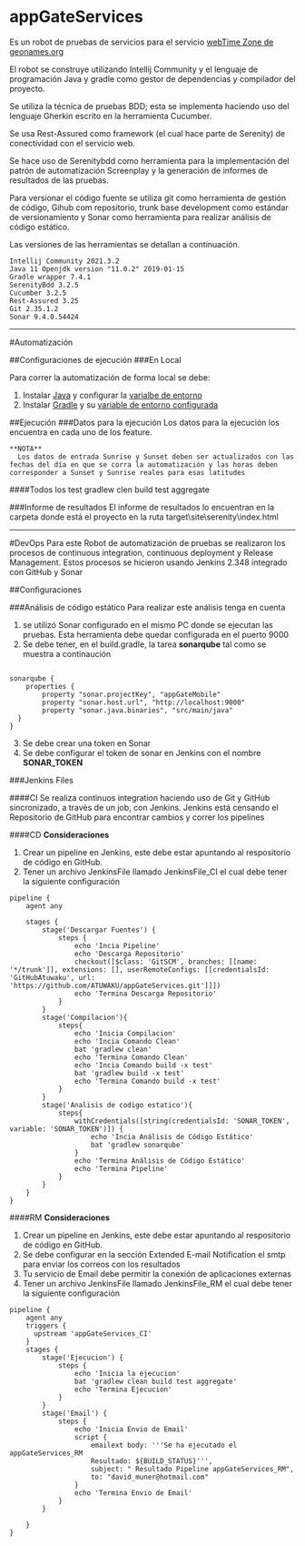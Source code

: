 # appGateServices
Es un robot de pruebas de servicios para el servicio [webTime Zone de geonames.org](https://www.geonames.org/export/web-services.html)

El robot se construye utilizando Intellij Community y el lenguaje de programación Java y gradle como gestor de dependencias y compilador del proyecto.

Se utiliza la técnica de pruebas BDD; esta se implementa haciendo uso del lenguaje Gherkin escrito en la herramienta Cucumber.

Se usa Rest-Assured como framework (el cual hace parte de Serenity) de conectividad con el servicio web.

Se hace uso de Serenitybdd como herramienta para la implementación del patrón de automatización Screenplay y la generación de informes de resultados de las pruebas.

Para versionar el código fuente se utiliza git como herramienta de gestión de código, Gihub com repositorio, trunk base development como estándar de versionamiento y Sonar como herramienta para realizar análisis de código estático.

Las versiones de las herramientas se detallan a continuación.

```shell
Intellij Community 2021.3.2 
Java 11 Openjdk version "11.0.2" 2019-01-15
Gradle wrapper 7.4.1
SerenityBdd 3.2.5
Cucumber 3.2.5
Rest-Assured 3.25
Git 2.35.1.2 
Sonar 9.4.0.54424
```
------------------------------------------------------
#Automatización

##Configuraciones de ejecución
###En Local

Para correr la automatización de forma local se debe:
1. Instalar [Java](https://openjdk.java.net/projects/jdk/11) y configurar la [varialbe de entorno](https://www.java.com/es/download/help/path_es.html)
2. Instalar [Gradle](https://gradle.org/releases) y su [variable de entorno configurada]((https://gradle.org/install/#manually))

##Ejecución
###Datos para la ejecución
Los datos para la ejecución los encuentra en cada uno de los feature.
```shell
**NOTA**
  Los datos de entrada Sunrise y Sunset deben ser actualizados con las fechas del día en que se corra la automatización y las horas deben corresponder a Sunset y Sunrise reales para esas latitudes
```

####Todos los test
gradlew clen build test aggregate

###Informe de resultados
El informe de resultados lo encuentran en la carpeta donde está el proyecto en la ruta target\site\serenity\index.html

------------------------------------------------------
#DevOps
Para este Robot de automatización de pruebas se realizaron los procesos de continuous integration, continuous deployment y Release Management. Estos procesos se hicieron usando Jenkins 2.348 integrado con GitHub y Sonar

##Configuraciones

###Análisis de código estático
Para realizar este análisis tenga en cuenta
1. se utilizó Sonar configurado en el mismo PC donde se ejecutan las pruebas. Esta herramienta debe quedar configurada en el puerto 9000
2. Se debe tener, en el build.gradle, la tarea **sonarqube** tal como se muestra a continaución

```shell

sonarqube {
    properties {
        property "sonar.projectKey", "appGateMobile"      
        property "sonar.host.url", "http://localhost:9000"
        property "sonar.java.binaries", "src/main/java"
  }
}
```
3. Se debe crear una token en Sonar
4. Se debe configurar el token de sonar en Jenkins con el nombre **SONAR_TOKEN**

###Jenkins Files

####CI
Se realiza continuos integration haciendo uso de Git y GitHub sincronizado, a través de un job, con Jenkins.
Jenkins está censando el Repositorio de GitHub para encontrar cambios y correr los pipelines

####CD
**Consideraciones**
1. Crear un pipeline en Jenkins, este debe estar apuntando al respositorio de código en GitHub.
2. Tener un archivo JenkinsFile llamado JenkinsFile_CI el cual debe tener la siguiente configuración

```shell
pipeline {
    agent any

    stages {
        stage('Descargar Fuentes') {
            steps {
				echo 'Incia Pipeline'
                echo 'Descarga Repositorio'
                checkout([$class: 'GitSCM', branches: [[name: '*/trunk']], extensions: [], userRemoteConfigs: [[credentialsId: 'GitHubAtuwaku', url: 'https://github.com/ATUWAKU/appGateServices.git']]])
				echo 'Termina Descarga Repositorio'
            }
        }
		stage('Compilacion'){
			steps{
				echo 'Inicia Compilacion'
				echo 'Incia Comando Clean'
				bat 'gradlew clean'
				echo 'Termina Comando Clean'
				echo 'Incia Comando build -x test'
				bat 'gradlew build -x test'
				echo 'Termina Comando build -x test'
			}
		}
		stage('Analisis de codigo estatico'){
			steps{
				withCredentials([string(credentialsId: 'SONAR_TOKEN', variable: 'SONAR_TOKEN')]) {
					echo 'Incia Análisis de Código Estático'                
					bat 'gradlew sonarqube'	
				}
				echo 'Termina Análisis de Código Estático'
				echo 'Termina Pipeline'
			}
		}
    }
}
```


####RM
**Consideraciones**
1. Crear un pipeline en Jenkins, este debe estar apuntando al respositorio de código en GitHub.
2. Se debe configurar en la sección Extended E-mail Notification el smtp para enviar los correos con los resultados
3. Tu servicio de Email debe permitir la conexión de aplicaciones externas
4. Tener un archivo JenkinsFile llamado JenkinsFile_RM el cual debe tener la siguiente configuración

```shell
pipeline {
    agent any
	triggers {
	  upstream 'appGateServices_CI'	
	}	
    stages {
        stage('Ejecucion') {
            steps {         
				echo 'Inicia la ejecucion'
				bat 'gradlew clean build test aggregate'				
				echo 'Termina Ejecucion'
            }
        }
		stage('Email') {
			steps {				
				echo 'Inicia Envio de Email'
				script {					
					emailext body: '''Se ha ejecutado el appGateServices_RM
					Resultado: ${BUILD_STATUS}''',					
					subject: " Resultado Pipeline appGateServices_RM",
					to: "david_muner@hotmail.com"
				}
				echo 'Termina Envio de Email'
			}
		}
		
    }
}

```